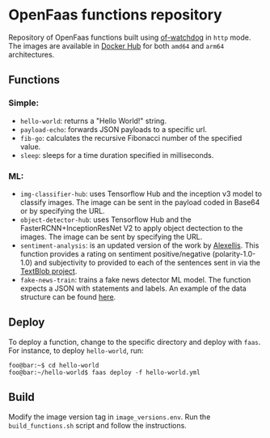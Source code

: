 # OpenFaas functions repository

Repository of OpenFaas functions built using
[of-watchdog](https://github.com/openfaas/of-watchdog#1-http-modehttp) in `http`
mode. The images are available in [Docker
Hub](https://hub.docker.com/repositories/fcarp10) for both `amd64` and `arm64`
architectures.

## Functions

### Simple:
- `hello-world`: returns a "Hello World!" string.
- `payload-echo`: forwards JSON payloads to a specific url.
- `fib-go`: calculates the recursive Fibonacci number of the specified value.
- `sleep`: sleeps for a time duration specified in milliseconds.

### ML:
- `img-classifier-hub`: uses Tensorflow Hub and the inception v3 model to
classify images. The image can be sent in the payload coded in Base64 or by
specifying the URL.
- `object-detector-hub`: uses Tensorflow Hub and the FasterRCNN+InceptionResNet V2
to apply object dectection to the images. The image can be sent by specifying the URL.
- `sentiment-analysis`: is an updated version of the work by
[Alexellis](https://github.com/openfaas/store-functions/tree/master/sentimentanalysis).
This function provides a rating on sentiment positive/negative
(polarity-1.0-1.0) and subjectivity to provided to each of the sentences sent in
via the [TextBlob project](http://textblob.readthedocs.io/en/dev/).
- `fake-news-train`: trains a fake news detector ML model. The function expects
a JSON with statements and labels. An example of the data structure can be found
[here](fake-news-train/example_data.json).

## Deploy 

To deploy a function, change to the specific directory and deploy with `faas`.
For instance, to deploy `hello-world`, run:

```shell
foo@bar:~$ cd hello-world
foo@bar:~/hello-world$ faas deploy -f hello-world.yml
```

## Build

Modify the image version tag in `image_versions.env`. Run the
`build_functions.sh` script and follow the instructions. 
